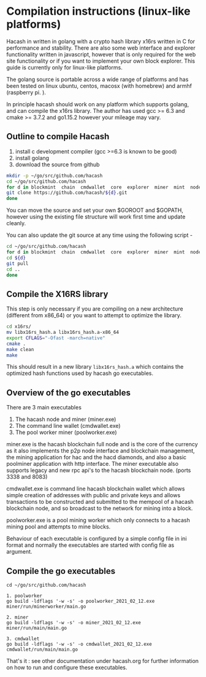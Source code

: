 # Compilation instructions (linux-like platforms)

Hacash in written in golang with a crypto hash library x16rs written in C for performance and stability.
There are also some web interface and explorer functionality written in javascript, however that is
only required for the web site functionality or  if you want to implement your own block explorer.
This guide is currently only for linux-like platforms.

The golang  source is portable across a wide range of platforms and has been tested
on linux ubuntu, centos, macosx (with homebrew) and armhf (raspberry pi. ).

In principle hacash should work on any platform which supports golang, and can compile the
x16rs library.  The author has used gcc >= 6.3 and cmake >= 3.7.2 and go1.15.2 however your mileage may vary.

## Outline to compile Hacash

1. install c development compiler (gcc >=6.3 is known to be good)
2. install golang
3. download the source from github


```bash
mkdir -p ~/go/src/github.com/hacash
cd ~/go/src/github.com/hacash
for d in blockmint  chain  cmdwallet  core  explorer  miner  mint  node service wallet  web_base_framework  www x16rs ; do
git clone https://github.com/hacash/${d}.git
done
```

You can move the source and set your own $GOROOT and $GOPATH, however using the existing
file structure will work first time and update cleanly.

You can also update the git source at any time using the following script -

```bash
cd ~/go/src/github.com/hacash
for d in blockmint  chain  cmdwallet  core  explorer  miner  mint  node service wallet  web_base_framework  www x16rs ; do
cd ${d}
git pull
cd ..
done
```

## Compile the X16RS library
This step is only necessary if you are compiling on a new architecture (different from x86_64) or you want to attempt to optimize the library.


```bash
cd x16rs/
mv libx16rs_hash.a libx16rs_hash.a-x86_64
export CFLAGS="-Ofast -march=native"
cmake .
make clean
make
```

This should result in a new library ```libx16rs_hash.a``` which contains the
optimized hash functions used by hacash go executables.


## Overview of the go executables

There are 3 main executables

1. The hacash node and miner  (miner.exe)
2. The command line wallet (cmdwallet.exe)
3. The pool worker miner (poolworker.exe)

miner.exe is the hacash blockchain full node and is the core of the currency as it also
implements the p2p node interface and blockchain management, the mining application for hac and the hacd diamonds, and also a basic poolminer application with
http interface.  The miner executable also supports legacy and new rpc api's to the hacash blockchain node. (ports 3338 and 8083)

cmdwallet.exe is command line hacash blockchain wallet which allows simple creation
of addresses with public and private keys and allows transactions to be constructed
and submitted to the mempool of a hacash blockchain node, and so broadcast to the network
for mining into a block.

poolworker.exe is a pool mining worker which only connects to a hacash mining pool
and attempts to mine blocks.

Behaviour of each executable is configured by a simple config file in ini format and
normally the executables are started with config file as argument.

## Compile the go executables
```
cd ~/go/src/github.com/hacash

1. poolworker
go build -ldflags '-w -s' -o poolworker_2021_02_12.exe  miner/run/minerworker/main.go

2. miner
go build -ldflags '-w -s' -o miner_2021_02_12.exe  miner/run/main/main.go

3. cmdwallet
go build -ldflags '-w -s' -o cmdwallet_2021_02_12.exe cmdwallet/run/main/main.go

```

That's it :  see other documentation under hacash.org for further information on
how to run and configure these executables.

